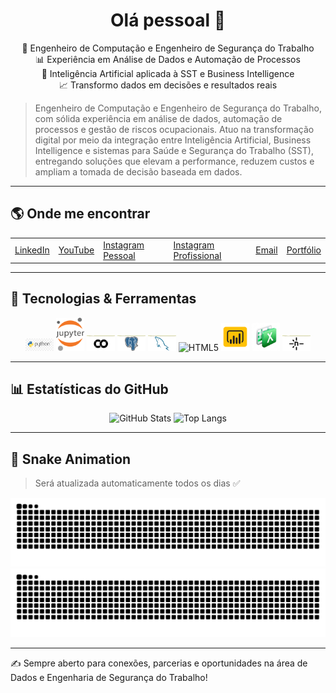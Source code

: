 <div align="center">

# Olá pessoal 👋

🎯 Engenheiro de Computação e Engenheiro de Segurança do Trabalho  
📊 Experiência em Análise de Dados e Automação de Processos  
🤖 Inteligência Artificial aplicada à SST e Business Intelligence  
📈 Transformo dados em decisões e resultados reais

</div>

> Engenheiro de Computação e Engenheiro de Segurança do Trabalho, com sólida experiência em análise de dados, automação de processos e gestão de riscos ocupacionais. Atuo na transformação digital por meio da integração entre Inteligência Artificial, Business Intelligence e sistemas para Saúde e Segurança do Trabalho (SST), entregando soluções que elevam a performance, reduzem custos e ampliam a tomada de decisão baseada em dados.

---

## 🌎 Onde me encontrar

<table>
<tr>
<td><a href="https://www.linkedin.com/in/edsonbraz/" target="_blank">LinkedIn</a></td>
<td><a href="https://youtube.com/@edsongomes2649" target="_blank">YouTube</a></td>
<td><a href="https://www.instagram.com/" target="_blank">Instagram Pessoal</a></td>
<td><a href="https://www.instagram.com/" target="_blank">Instagram Profissional</a></td>
<td><a href="mailto:edson@email.com">Email</a></td>
<td><a href="https://edsonbraz-portfolio.netlify.app/" target="_blank">Portfólio</a></td>
</tr>
</table>

---
## 🚀 Tecnologias & Ferramentas

<p align="center">
  <img src="https://raw.githubusercontent.com/ppelino/ppelino/main/assets/python.png" width="45" alt="Python"/>
  <img src="https://raw.githubusercontent.com/ppelino/ppelino/main/assets/jupyter.png" width="45" alt="Jupyter"/>
  <img src="https://raw.githubusercontent.com/ppelino/ppelino/main/assets/colab.png" width="45" alt="Google Colab"/>
  <img src="https://raw.githubusercontent.com/ppelino/ppelino/main/assets/postgresql.png" width="45" alt="PostgreSQL"/>
  <img src="https://raw.githubusercontent.com/ppelino/ppelino/main/assets/mysql.png" width="45" alt="MySQL"/>
  <img src="https://raw.githubusercontent.com/ppelino/ppelino/main/assets/html5.png" width="45" alt="HTML5"/>
  <img src="https://raw.githubusercontent.com/ppelino/ppelino/main/assets/powerbi.png" width="45" alt="Power BI"/>
  <img src="https://raw.githubusercontent.com/ppelino/ppelino/main/assets/excel.png" width="45" alt="Excel"/>
  <img src="https://raw.githubusercontent.com/ppelino/ppelino/main/assets/netlify.png" width="45" alt="Netlify"/>
</p>


</div>

---

## 📊 Estatísticas do GitHub

<div align="center">

![GitHub Stats](https://github-readme-stats.vercel.app/api?username=ppelino&show_icons=true&theme=dracula)
![Top Langs](https://github-readme-stats.vercel.app/api/top-langs/?username=ppelino&layout=compact&theme=dracula)

</div>

---

## 🐍 Snake Animation

> Será atualizada automaticamente todos os dias ✅

<div align="center">

![snake light](https://raw.githubusercontent.com/ppelino/ppelino/output/github-contribution-grid-snake.svg#gh-light-mode-only)
![snake dark](https://raw.githubusercontent.com/ppelino/ppelino/output/github-contribution-grid-snake-dark.svg#gh-dark-mode-only)

</div>

---

✍️ Sempre aberto para conexões, parcerias e oportunidades na área de Dados e Engenharia de Segurança do Trabalho!

